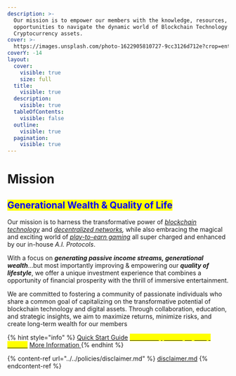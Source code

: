```yaml
---
description: >-
  Our mission is to empower our members with the knowledge, resources, and
  opportunities to navigate the dynamic world of Blockchain Technology &
  Cryptocurrency assets.
cover: >-
  https://images.unsplash.com/photo-1622905810727-9cc3126d712e?crop=entropy&cs=srgb&fm=jpg&ixid=M3wxOTcwMjR8MHwxfHNlYXJjaHw1fHxNSVNTSU9OfGVufDB8fHx8MTY4NzQ5Njk0MXww&ixlib=rb-4.0.3&q=85
coverY: -14
layout:
  cover:
    visible: true
    size: full
  title:
    visible: true
  description:
    visible: true
  tableOfContents:
    visible: false
  outline:
    visible: true
  pagination:
    visible: true
---
```


# Mission

## <mark style="color:blue;">**Generational Wealth & Quality of Life**</mark>

Our mission is to harness the transformative power of [_blockchain technology_](../../research-and-development/foxxchain.wiki/blockchain.md) and [_decentralized networks_](../../research-and-development/foxxchain.wiki/decentralized-finance.md)_,_ while also embracing the magical and exciting world of [_play-to-earn gaming_](../play-to-earn.md) all super charged and enhanced by our in-house _A.I. Protocols_.

With a focus on _**generating passive income streams, generational wealth**_...but most importantly improving & empowering our _**quality of lifestyle**_, we offer a unique investment experience that combines a opportunity of financial prosperity with the thrill of immersive entertainment.

We are committed to fostering a community of passionate individuals who share a common goal of capitalizing on the transformative potential of blockchain technology and digital assets. Through collaboration, education, and strategic insights, we aim to maximize returns, minimize risks, and create long-term wealth for our members



{% hint style="info" %}
[Quick Start Guide](../quickstart-v2/)  [<mark style="color:yellow;">New to Crypto Step by Step Guides</mark>](../quickstart-v2/new-to-crypto.md)     [More Information ](../../research-and-development/foxxchain.wiki/blockchain.md)
{% endhint %}

{% content-ref url="../../policies/disclaimer.md" %}
[disclaimer.md](../../policies/disclaimer.md)
{% endcontent-ref %}
